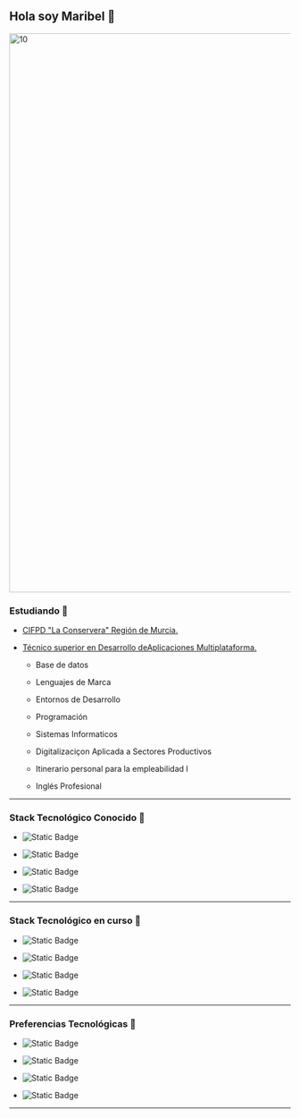 ## Hola soy Maribel  :wave:

<img src="https://www.hostinger.es/tutoriales/wp-content/uploads/sites/7/2022/11/mejores-lenguajes-de-programacion.jpg" alt="10" width="1000" />

### Estudiando :school:

  - [CIFPD "La Conservera" Región de Murcia.](https://sites.google.com/view/fplaconservera/ies-los-albares-de-cieza)

  - [Técnico superior en Desarrollo deAplicaciones Multiplataforma.](https://www.boe.es/eli/es/o/2010/07/13/edu2000)

     - Base de datos

     - Lenguajes de Marca

     - Entornos de Desarrollo

     - Programación

     - Sistemas Informaticos

     - Digitalizaciçon Aplicada a Sectores Productivos

     - Itinerario personal para la empleabilidad I

     - Inglés Profesional

---

### Stack Tecnológico Conocido :green_book:

- ![Static Badge](https://img.shields.io/badge/Java%20-%20red?style=flat)

- ![Static Badge](https://img.shields.io/badge/Python%20-%20%20yellow?style=flat&logo=Python&logoColor=blue)

- ![Static Badge](https://img.shields.io/badge/HTML5%20-%20grey?style=flat&logo=HTML5&logoColor=blue)

- ![Static Badge](https://img.shields.io/badge/VSCode%20-%20blue?style=flat)


---

### Stack Tecnológico en curso :notebook:

- ![Static Badge](https://img.shields.io/badge/IntelliJ%20IDEA%20-%20black?style=flat-square&logo=IntelliJ%20IDEA&logoColor=white)

- ![Static Badge](https://img.shields.io/badge/VeraCrypt%20-%20purple?style=flat-square)

- ![Static Badge](https://img.shields.io/badge/Trello%20-%20blue?style=flat-square&logo=Trello&logoColor=white)

- ![Static Badge](https://img.shields.io/badge/Apache%20-%20black?style=flat-square&logo=Apache&logoColor=red)


---

### Preferencias Tecnológicas  :purple_heart:

- ![Static Badge](https://img.shields.io/badge/Backend%20-%20purple?style=plastic)

- ![Static Badge](https://img.shields.io/badge/Cibersuguridad%20-%20red?style=plastic)

- ![Static Badge](https://img.shields.io/badge/Dise%C3%B1o%20de%20IA%20-%20black?style=plastic)

- ![Static Badge](https://img.shields.io/badge/Analista%20de%20datos%20-%20green?style=plastic)


---


<!--
**Maribel-Sutil/Maribel-Sutil** is a ✨ _special_ ✨ repository because its `README.md` (this file) appears on your GitHub profile.

Here are some ideas to get you started:

- 🔭 I’m currently working on ...
- 🌱 I’m currently learning ...
- 👯 I’m looking to collaborate on ...
- 🤔 I’m looking for help with ...
- 💬 Ask me about ...
- 📫 How to reach me: ...
- 😄 Pronouns: ...
- ⚡ Fun fact: ...
-->


[def]: ttps://www.hostinger.es/tutoriales/wp-content/uploads/sites/7/2022/11/mejores-lenguajes-de-programacion.jp
